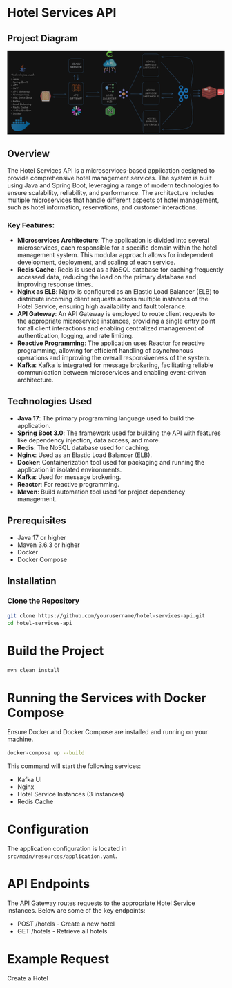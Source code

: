 ﻿# Hotel Services API

## Project Diagram
![Alt text](src/images/HotelServiceDiagram.png)


## Overview
The Hotel Services API is a microservices-based application designed to provide comprehensive hotel management services. The system is built using Java and Spring Boot, leveraging a range of modern technologies to ensure scalability, reliability, and performance. The architecture includes multiple microservices that handle different aspects of hotel management, such as hotel information, reservations, and customer interactions.

### Key Features:
- **Microservices Architecture**: The application is divided into several microservices, each responsible for a specific domain within the hotel management system. This modular approach allows for independent development, deployment, and scaling of each service.
- **Redis Cache**: Redis is used as a NoSQL database for caching frequently accessed data, reducing the load on the primary database and improving response times.
- **Nginx as ELB**: Nginx is configured as an Elastic Load Balancer (ELB) to distribute incoming client requests across multiple instances of the Hotel Service, ensuring high availability and fault tolerance.
- **API Gateway**: An API Gateway is employed to route client requests to the appropriate microservice instances, providing a single entry point for all client interactions and enabling centralized management of authentication, logging, and rate limiting.
- **Reactive Programming**: The application uses Reactor for reactive programming, allowing for efficient handling of asynchronous operations and improving the overall responsiveness of the system.
- **Kafka**: Kafka is integrated for message brokering, facilitating reliable communication between microservices and enabling event-driven architecture.

## Technologies Used
- **Java 17**: The primary programming language used to build the application.
- **Spring Boot 3.0**: The framework used for building the API with features like dependency injection, data access, and more.
- **Redis**: The NoSQL database used for caching.
- **Nginx**: Used as an Elastic Load Balancer (ELB).
- **Docker**: Containerization tool used for packaging and running the application in isolated environments.
- **Kafka**: Used for message brokering.
- **Reactor**: For reactive programming.
- **Maven**: Build automation tool used for project dependency management.

## Prerequisites
- Java 17 or higher
- Maven 3.6.3 or higher
- Docker
- Docker Compose

## Installation

### Clone the Repository
```sh
git clone https://github.com/yourusername/hotel-services-api.git
cd hotel-services-api
```

# Build the Project

```sh
mvn clean install
```

# Running the Services with Docker Compose
Ensure Docker and Docker Compose are installed and running on your machine.

```sh
docker-compose up --build
```

This command will start the following services:  
- Kafka UI
- Nginx
- Hotel Service Instances (3 instances)
- Redis Cache

# Configuration
The application configuration is located in `src/main/resources/application.yaml`.  

# API Endpoints
The API Gateway routes requests to the appropriate Hotel Service instances. Below are some of the key endpoints:

- POST /hotels - Create a new hotel
- GET /hotels - Retrieve all hotels

# Example Request

Create a Hotel